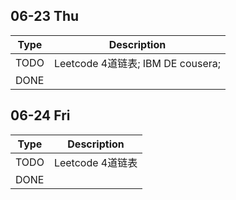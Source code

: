 ## 06-23 Thu

|Type|Description|
|----|----|
|TODO|Leetcode 4道链表; IBM DE cousera;|
|DONE||


## 06-24 Fri

|Type|Description|
|----|----|
|TODO|Leetcode 4道链表|
|DONE||

